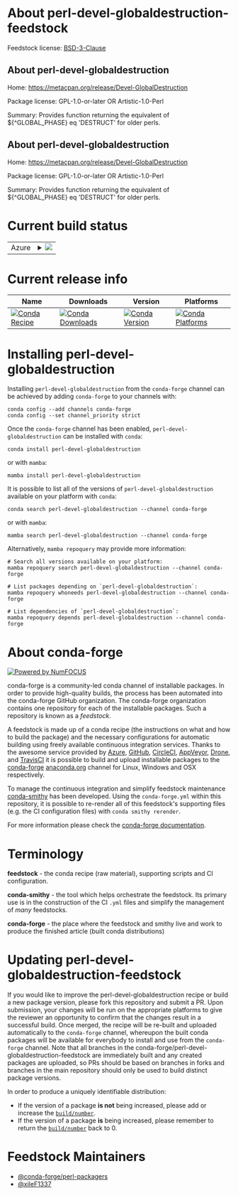 About perl-devel-globaldestruction-feedstock
============================================

Feedstock license: [BSD-3-Clause](https://github.com/conda-forge/perl-devel-globaldestruction-feedstock/blob/main/LICENSE.txt)


About perl-devel-globaldestruction
----------------------------------

Home: https://metacpan.org/release/Devel-GlobalDestruction

Package license: GPL-1.0-or-later OR Artistic-1.0-Perl

Summary: Provides function returning the equivalent of ${^GLOBAL_PHASE} eq 'DESTRUCT' for older perls.

About perl-devel-globaldestruction
----------------------------------

Home: https://metacpan.org/release/Devel-GlobalDestruction

Package license: GPL-1.0-or-later OR Artistic-1.0-Perl

Summary: Provides function returning the equivalent of ${^GLOBAL_PHASE} eq 'DESTRUCT' for older perls.

Current build status
====================


<table>
    
  <tr>
    <td>Azure</td>
    <td>
      <details>
        <summary>
          <a href="https://dev.azure.com/conda-forge/feedstock-builds/_build/latest?definitionId=18078&branchName=main">
            <img src="https://dev.azure.com/conda-forge/feedstock-builds/_apis/build/status/perl-devel-globaldestruction-feedstock?branchName=main">
          </a>
        </summary>
        <table>
          <thead><tr><th>Variant</th><th>Status</th></tr></thead>
          <tbody><tr>
              <td>linux_64</td>
              <td>
                <a href="https://dev.azure.com/conda-forge/feedstock-builds/_build/latest?definitionId=18078&branchName=main">
                  <img src="https://dev.azure.com/conda-forge/feedstock-builds/_apis/build/status/perl-devel-globaldestruction-feedstock?branchName=main&jobName=linux&configuration=linux%20linux_64_" alt="variant">
                </a>
              </td>
            </tr><tr>
              <td>linux_aarch64</td>
              <td>
                <a href="https://dev.azure.com/conda-forge/feedstock-builds/_build/latest?definitionId=18078&branchName=main">
                  <img src="https://dev.azure.com/conda-forge/feedstock-builds/_apis/build/status/perl-devel-globaldestruction-feedstock?branchName=main&jobName=linux&configuration=linux%20linux_aarch64_" alt="variant">
                </a>
              </td>
            </tr><tr>
              <td>linux_ppc64le</td>
              <td>
                <a href="https://dev.azure.com/conda-forge/feedstock-builds/_build/latest?definitionId=18078&branchName=main">
                  <img src="https://dev.azure.com/conda-forge/feedstock-builds/_apis/build/status/perl-devel-globaldestruction-feedstock?branchName=main&jobName=linux&configuration=linux%20linux_ppc64le_" alt="variant">
                </a>
              </td>
            </tr><tr>
              <td>osx_64</td>
              <td>
                <a href="https://dev.azure.com/conda-forge/feedstock-builds/_build/latest?definitionId=18078&branchName=main">
                  <img src="https://dev.azure.com/conda-forge/feedstock-builds/_apis/build/status/perl-devel-globaldestruction-feedstock?branchName=main&jobName=osx&configuration=osx%20osx_64_" alt="variant">
                </a>
              </td>
            </tr><tr>
              <td>osx_arm64</td>
              <td>
                <a href="https://dev.azure.com/conda-forge/feedstock-builds/_build/latest?definitionId=18078&branchName=main">
                  <img src="https://dev.azure.com/conda-forge/feedstock-builds/_apis/build/status/perl-devel-globaldestruction-feedstock?branchName=main&jobName=osx&configuration=osx%20osx_arm64_" alt="variant">
                </a>
              </td>
            </tr>
          </tbody>
        </table>
      </details>
    </td>
  </tr>
</table>

Current release info
====================

| Name | Downloads | Version | Platforms |
| --- | --- | --- | --- |
| [![Conda Recipe](https://img.shields.io/badge/recipe-perl--devel--globaldestruction-green.svg)](https://anaconda.org/conda-forge/perl-devel-globaldestruction) | [![Conda Downloads](https://img.shields.io/conda/dn/conda-forge/perl-devel-globaldestruction.svg)](https://anaconda.org/conda-forge/perl-devel-globaldestruction) | [![Conda Version](https://img.shields.io/conda/vn/conda-forge/perl-devel-globaldestruction.svg)](https://anaconda.org/conda-forge/perl-devel-globaldestruction) | [![Conda Platforms](https://img.shields.io/conda/pn/conda-forge/perl-devel-globaldestruction.svg)](https://anaconda.org/conda-forge/perl-devel-globaldestruction) |

Installing perl-devel-globaldestruction
=======================================

Installing `perl-devel-globaldestruction` from the `conda-forge` channel can be achieved by adding `conda-forge` to your channels with:

```
conda config --add channels conda-forge
conda config --set channel_priority strict
```

Once the `conda-forge` channel has been enabled, `perl-devel-globaldestruction` can be installed with `conda`:

```
conda install perl-devel-globaldestruction
```

or with `mamba`:

```
mamba install perl-devel-globaldestruction
```

It is possible to list all of the versions of `perl-devel-globaldestruction` available on your platform with `conda`:

```
conda search perl-devel-globaldestruction --channel conda-forge
```

or with `mamba`:

```
mamba search perl-devel-globaldestruction --channel conda-forge
```

Alternatively, `mamba repoquery` may provide more information:

```
# Search all versions available on your platform:
mamba repoquery search perl-devel-globaldestruction --channel conda-forge

# List packages depending on `perl-devel-globaldestruction`:
mamba repoquery whoneeds perl-devel-globaldestruction --channel conda-forge

# List dependencies of `perl-devel-globaldestruction`:
mamba repoquery depends perl-devel-globaldestruction --channel conda-forge
```


About conda-forge
=================

[![Powered by
NumFOCUS](https://img.shields.io/badge/powered%20by-NumFOCUS-orange.svg?style=flat&colorA=E1523D&colorB=007D8A)](https://numfocus.org)

conda-forge is a community-led conda channel of installable packages.
In order to provide high-quality builds, the process has been automated into the
conda-forge GitHub organization. The conda-forge organization contains one repository
for each of the installable packages. Such a repository is known as a *feedstock*.

A feedstock is made up of a conda recipe (the instructions on what and how to build
the package) and the necessary configurations for automatic building using freely
available continuous integration services. Thanks to the awesome service provided by
[Azure](https://azure.microsoft.com/en-us/services/devops/), [GitHub](https://github.com/),
[CircleCI](https://circleci.com/), [AppVeyor](https://www.appveyor.com/),
[Drone](https://cloud.drone.io/welcome), and [TravisCI](https://travis-ci.com/)
it is possible to build and upload installable packages to the
[conda-forge](https://anaconda.org/conda-forge) [anaconda.org](https://anaconda.org/)
channel for Linux, Windows and OSX respectively.

To manage the continuous integration and simplify feedstock maintenance
[conda-smithy](https://github.com/conda-forge/conda-smithy) has been developed.
Using the ``conda-forge.yml`` within this repository, it is possible to re-render all of
this feedstock's supporting files (e.g. the CI configuration files) with ``conda smithy rerender``.

For more information please check the [conda-forge documentation](https://conda-forge.org/docs/).

Terminology
===========

**feedstock** - the conda recipe (raw material), supporting scripts and CI configuration.

**conda-smithy** - the tool which helps orchestrate the feedstock.
                   Its primary use is in the construction of the CI ``.yml`` files
                   and simplify the management of *many* feedstocks.

**conda-forge** - the place where the feedstock and smithy live and work to
                  produce the finished article (built conda distributions)


Updating perl-devel-globaldestruction-feedstock
===============================================

If you would like to improve the perl-devel-globaldestruction recipe or build a new
package version, please fork this repository and submit a PR. Upon submission,
your changes will be run on the appropriate platforms to give the reviewer an
opportunity to confirm that the changes result in a successful build. Once
merged, the recipe will be re-built and uploaded automatically to the
`conda-forge` channel, whereupon the built conda packages will be available for
everybody to install and use from the `conda-forge` channel.
Note that all branches in the conda-forge/perl-devel-globaldestruction-feedstock are
immediately built and any created packages are uploaded, so PRs should be based
on branches in forks and branches in the main repository should only be used to
build distinct package versions.

In order to produce a uniquely identifiable distribution:
 * If the version of a package **is not** being increased, please add or increase
   the [``build/number``](https://docs.conda.io/projects/conda-build/en/latest/resources/define-metadata.html#build-number-and-string).
 * If the version of a package **is** being increased, please remember to return
   the [``build/number``](https://docs.conda.io/projects/conda-build/en/latest/resources/define-metadata.html#build-number-and-string)
   back to 0.

Feedstock Maintainers
=====================

* [@conda-forge/perl-packagers](https://github.com/orgs/conda-forge/teams/perl-packagers/)
* [@xileF1337](https://github.com/xileF1337/)

